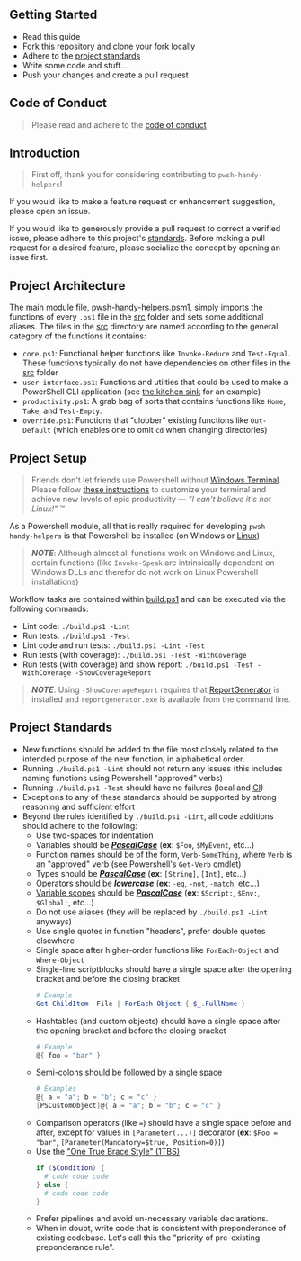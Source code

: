 
Getting Started
---------------
- Read this guide
- Fork this repository and clone your fork locally
- Adhere to the [project standards](#project-standards)
- Write some code and stuff...
- Push your changes and create a pull request

Code of Conduct
---------------
> Please read and adhere to the [code of conduct](CODE_OF_CONDUCT.md)

Introduction
------------
> First off, thank you for considering contributing to `pwsh-handy-helpers`!

If you would like to make a feature request or enhancement suggestion, please open an issue.

If you would like to generously provide a pull request to correct a verified issue, please adhere to this project's [standards](#project-standards). Before making a pull request for a desired feature, please socialize the concept by opening an issue first.

Project Architecture
--------------------

The main module file, [pwsh-handy-helpers.psm1](../pwsh-handy-helpers.psm1), simply imports the functions of every `.ps1` file in the [src](../src) folder and sets some additional aliases. The files in the [src](../src) directory are named according to the general category of the functions it contains:
- `core.ps1`: Functional helper functions like `Invoke-Reduce` and `Test-Equal`. These functions typically do not have dependencies on other files in the [src](../src) folder
- `user-interface.ps1`: Functions and utilties that could be used to make a PowerShell CLI application (see [the kitchen sink](../kitchensink.ps1) for an example)
- `productivity.ps1`: A grab bag of sorts that contains functions like `Home`, `Take`, and `Test-Empty`.
- `override.ps1`: Functions that "clobber" existing functions like `Out-Default` (which enables one to omit `cd` when changing directories)

Project Setup
-------------
> Friends don't let friends use Powershell without [Windows Terminal](https://www.microsoft.com/en-us/p/windows-terminal/9n0dx20hk701?activetab=pivot:overviewtab). Please follow [these instructions](https://github.com/jhwohlgemuth/env/tree/master/dev-with-windows-terminal) to customize your terminal and achieve new levels of epic productivity — *"I can't believe it's not Linux!"* ™

As a Powershell module, all that is really required for developing `pwsh-handy-helpers` is that Powershell be installed (on Windows or [Linux](https://github.com/PowerShell/PowerShell))

> ***NOTE***: Although almost all functions work on Windows and Linux, certain functions (like `Invoke-Speak` are intrinsically dependent on Windows DLLs and therefor do not work on Linux Powershell installations)

Workflow tasks are contained within [build.ps1]() and can be executed via the following commands:
- Lint code: `./build.ps1 -Lint`
- Run tests: `./build.ps1 -Test`
- Lint code and run tests: `./build.ps1 -Lint -Test`
- Run tests (with coverage): `./build.ps1 -Test -WithCoverage`
- Run tests (with coverage) and show report: `./build.ps1 -Test -WithCoverage -ShowCoverageReport`

> ***NOTE***: Using `-ShowCoverageReport` requires that [ReportGenerator]() is installed and `reportgenerator.exe` is available from the command line.

Project Standards
-----------------
- New functions should be added to the file most closely related to the intended purpose of the new function, in alphabetical order.
- Running `./build.ps1 -Lint` should not return any issues (this includes naming functions using Powershell "approved" verbs)
- Running `./build.ps1 -Test` should have no failures (local and [CI](https://travis-ci.com/github/jhwohlgemuth/pwsh-handy-helpers))
- Exceptions to any of these standards should be supported by strong reasoning and sufficient effort
- Beyond the rules identified by `./build.ps1 -Lint`, all code additions should adhere to the following:
  - Use two-spaces for indentation
  - Variables should be [***PascalCase***](https://techterms.com/definition/pascalcase) (**ex**: `$Foo`, `$MyEvent`, etc...)
  - Function names should be of the form, `Verb-SomeThing`, where `Verb` is an "approved" verb (see Powershell's `Get-Verb` cmdlet)
  - Types should be [***PascalCase***](https://techterms.com/definition/pascalcase) (**ex**: `[String]`, `[Int]`, etc...)
  - Operators should be ***lowercase*** (**ex**: `-eq`, `-not`, `-match`, etc...)
  - [Variable scopes](https://docs.microsoft.com/en-us/powershell/module/microsoft.powershell.core/about/about_scopes?view=powershell-7) should be [***PascalCase***](https://techterms.com/definition/pascalcase) (**ex**: `$Script:`, `$Env:`, `$Global:`, etc...)
  - Do not use aliases (they will be replaced by `./build.ps1 -Lint` anyways)
  - Use single quotes in function "headers", prefer double quotes elsewhere
  - Single space after higher-order functions like `ForEach-Object` and `Where-Object`
  - Single-line scriptblocks should have a single space after the opening bracket and before the closing bracket
    ```Powershell
    # Example
    Get-ChildItem -File | ForEach-Object { $_.FullName }
    ```
  - Hashtables (and custom objects) should have a single space after the opening bracket and before the closing bracket
    ```Powershell
    # Example
    @{ foo = "bar" }
    ```
  - Semi-colons should be followed by a single space
    ```Powershell
    # Examples
    @{ a = "a"; b = "b"; c = "c" }
    [PSCustomObject]@{ a = "a"; b = "b"; c = "c" }
    ```
  - Comparison operators (like `=`) should have a single space before and after, except for values in `[Parameter(...)]` decorator (**ex**: `$Foo = "bar"`, `[Parameter(Mandatory=$true, Position=0)]`)
  - Use the ["One True Brace Style" (1TBS)](https://en.wikipedia.org/wiki/Indentation_style#Variant:_1TBS_(OTBS))
    ```Powershell
    if ($Condition) {
      # code code code
    } else {
      # code code code
    }
    ```
  - Prefer pipelines and avoid un-necessary variable declarations.
  - When in doubt, write code that is consistent with preponderance of existing codebase. Let's call this the "priority of pre-existing preponderance rule".
